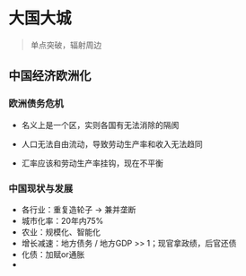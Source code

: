# 大国大城

> 单点突破，辐射周边

## 中国经济欧洲化

### 欧洲债务危机

- 名义上是一个区，实则各国有无法消除的隔阂

- 人口无法自由流动，导致劳动生产率和收入无法趋同

- 汇率应该和劳动生产率挂钩，现在不平衡

### 中国现状与发展

- 各行业：重复造轮子 -> 兼并垄断
- 城市化率：20年内75%
- 农业：规模化、智能化
- 增长减速：地方债务 / 地方GDP >> 1；现官拿政绩，后官还债
- 化债：加赋or通胀
- 
